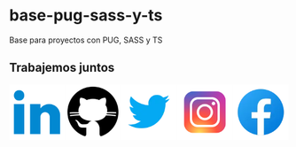 # base-pug-sass-y-ts
Base para proyectos con PUG, SASS y TS

## Trabajemos juntos
<div style="
	display: grid;
	grid-template-columns: repeat(5, 1fr);
	place-items: center;
">
	<a href="https://www.linkedin.com/in/galeedgutierrez/">
		<img src="./assets/readme/linkedin-icon.webp" alt="LinkedIn icon" width="100px">
	</a>
	<a href="https://github.com/GaleedGutierrez">
		<img src="./assets/readme/github-icon.webp" alt="Github icon" width="100px">
	</a>
	<a href="https://twitter.com/GutierrezGaleed">
		<img src="./assets/readme/twitter-icon.webp" alt="Twitter icon" width="100px">
	</a>
	<a href="https://www.instagram.com/galeedgutierrez/">
		<img src="./assets/readme/instagram-icon.webp" alt="Instagram icon" width="100px">
	</a>
	<a href="https://www.facebook.com/galeedgutierrez/">
		<img src="./assets/readme/facebook-icon.webp" alt="Facebook icon" width="100px">
	</a>
</div>
